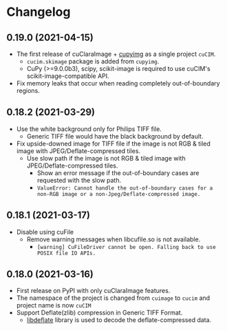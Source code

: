 
# Changelog

## 0.19.0 (2021-04-15)

- The first release of cuClaraImage + [cupyimg](https://github.com/mritools/cupyimg) as a single project `cuCIM`.
  - `cucim.skimage` package is added from `cupyimg`.
  - CuPy (>=9.0.0b3), scipy, scikit-image is required to use cuCIM's scikit-image-compatible API.
- Fix memory leaks that occur when reading completely out-of-boundary regions.

## 0.18.2 (2021-03-29)

- Use the white background only for Philips TIFF file.
  - Generic TIFF file would have the black background by default.
- Fix upside-downed image for TIFF file if the image is not RGB & tiled image with JPEG/Deflate-compressed tiles.
  - Use slow path if the image is not RGB & tiled image with JPEG/Deflate-compressed tiles.
    - Show an error message if the out-of-boundary cases are requested with the slow path.
    - `ValueError: Cannot handle the out-of-boundary cases for a non-RGB image or a non-Jpeg/Deflate-compressed image.`

## 0.18.1 (2021-03-17)

- Disable using cuFile
  - Remove warning messages when libcufile.so is not available.
    - `[warning] CuFileDriver cannot be open. Falling back to use POSIX file IO APIs.`

## 0.18.0 (2021-03-16)

- First release on PyPI with only cuClaraImage features.
- The namespace of the project is changed from `cuimage` to `cucim` and project name is now `cuCIM`
- Support Deflate(zlib) compression in Generic TIFF Format.
  - [libdeflate](https://github.com/ebiggers/libdeflate) library is used to decode the deflate-compressed data.
